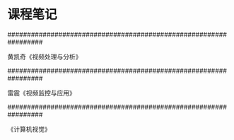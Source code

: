 # 课程笔记



#################################################################

黄凯奇《视频处理与分析》







#################################################################

雷震《视频监控与应用》







#################################################################

《计算机视觉》